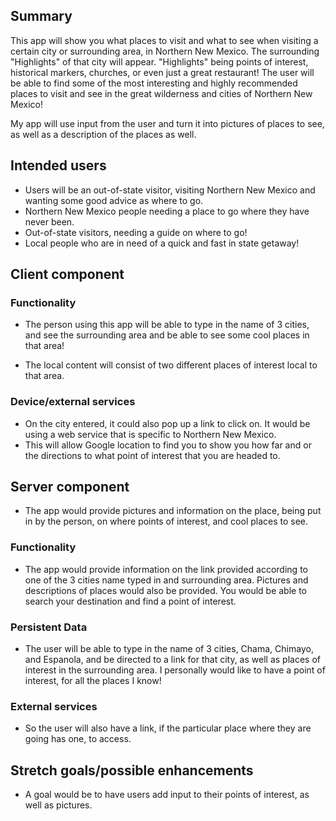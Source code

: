 ## Summary

This app will show you what places to visit and what to see when visiting a certain city or surrounding area, in Northern New Mexico.
The surrounding "Highlights" of that city will appear. "Highlights" being points of interest, historical markers, churches,
or even just a great restaurant! The user will be able to find some of the most interesting and highly recommended
places to visit and see in the great wilderness and cities of Northern New Mexico! 

My app will use input from the user and turn it into pictures of places to see, as well as a description of the places as well.


## Intended users

* Users will be an out-of-state visitor, visiting Northern New Mexico and wanting some good advice as where to go. 
* Northern New Mexico people needing a place to go where they have never been. 
* Out-of-state visitors, needing a guide on where to go! 
* Local people who are in need of a quick and fast in state getaway!




## Client component

### Functionality

* The person using this app will be able to type in the name of 3 cities, and see the surrounding area and be able to see some cool places in that area!

* The local content will consist of two different places of interest local to that area. 
    
### Device/external services

* On the city entered, it could also pop up a link to click on. It would be using a web service that is specific to Northern New Mexico. 
* This will allow Google location to find you to show you how far and or the directions to what point of interest that you are headed to.

## Server component 
* The app would provide pictures and information on the place, being put in by the person, on where points of interest, and cool places to see.


### Functionality
* The app would provide information on the link provided according to one of the 3 cities name typed in and surrounding area. Pictures and descriptions of places would also be provided. 
You would be able to search your destination and find a point of interest.


### Persistent Data
* The user will be able to type in the name of 3 cities, Chama, Chimayo, and Espanola, and be directed to a link for that city, as well as places of interest in the surrounding area.
I personally would like to have a point of interest, for all the places I know! 
### External services

* So the user will also have a link, if the particular place where they are going has one, to access.
    
## Stretch goals/possible enhancements

* A goal would be to have users add input to their points of interest, as well as pictures.
